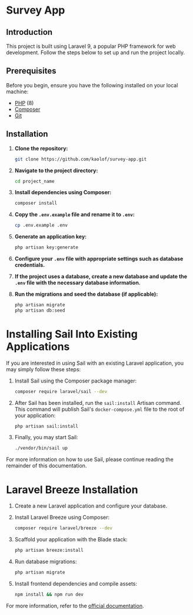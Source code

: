 # Survey App

## Introduction

This project is built using Laravel 9, a popular PHP framework for web development. Follow the steps below to set up and run the project locally.

## Prerequisites

Before you begin, ensure you have the following installed on your local machine:

- [PHP](https://www.php.net/) (8)
- [Composer](https://getcomposer.org/)
- [Git](https://git-scm.com/)

## Installation

1. **Clone the repository:**

    ```bash
    git clone https://github.com/kaolof/survey-app.git
    ```

2. **Navigate to the project directory:**

    ```bash
    cd project_name
    ```

3. **Install dependencies using Composer:**

    ```bash
    composer install
    ```

4. **Copy the `.env.example` file and rename it to `.env`:**

    ```bash
    cp .env.example .env
    ```

5. **Generate an application key:**

    ```bash
    php artisan key:generate
    ```

6. **Configure your `.env` file with appropriate settings such as database credentials.**

7. **If the project uses a database, create a new database and update the `.env` file with the necessary database information.**

8. **Run the migrations and seed the database (if applicable):**

    ```bash
    php artisan migrate
    php artisan db:seed
    ```
# Installing Sail Into Existing Applications

If you are interested in using Sail with an existing Laravel application, you may simply follow these steps:

1. Install Sail using the Composer package manager:
    ```bash
    composer require laravel/sail --dev
    ```

2. After Sail has been installed, run the `sail:install` Artisan command. This command will publish Sail's `docker-compose.yml` file to the root of your application:
    ```bash
    php artisan sail:install
    ```

3. Finally, you may start Sail:
    ```bash
    ./vendor/bin/sail up
    ```

For more information on how to use Sail, please continue reading the remainder of this documentation.

# Laravel Breeze Installation

1. Create a new Laravel application and configure your database.
2. Install Laravel Breeze using Composer:

    ```bash
    composer require laravel/breeze --dev
    ```

3. Scaffold your application with the Blade stack:

    ```bash
    php artisan breeze:install
    ```

4. Run database migrations:

    ```bash
    php artisan migrate
    ```

5. Install frontend dependencies and compile assets:

    ```bash
    npm install && npm run dev
    ```

For more information, refer to the [official documentation](https://laravel.com/docs/breeze).

